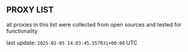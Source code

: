 ## PROXY LIST

all proxies in this list were collected from open sources and tested for functionality

last update: `2025-02-05 14:03:45.557031+00:00` UTC